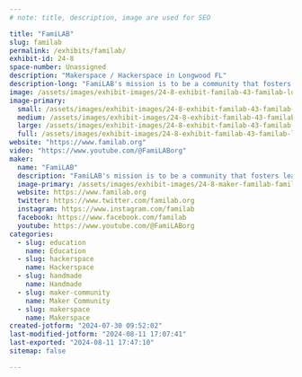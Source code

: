 ```yaml
---
# note: title, description, image are used for SEO

title: "FamiLAB"
slug: familab
permalink: /exhibits/familab/
exhibit-id: 24-8
space-number: Unassigned
description: "Makerspace / Hackerspace in Longwood FL"
description-long: "FamiLAB's mission is to be a community that fosters learning and creativity through hands-on projects, collaboration, and the sharing of skills & tools to improve ourselves and enrich the world around us. We’re a member-run community that provides space, tools, and fun for creative technical learning and projects. If you are looking for a great place to meet like-minded people, learn, collaborate, and have access to great tools, FamiLAB is the place for you! "
image: /assets/images/exhibit-images/24-8-exhibit-familab-43-familab-logo-677-large.gif
image-primary: 
  small: /assets/images/exhibit-images/24-8-exhibit-familab-43-familab-logo-677-small.gif
  medium: /assets/images/exhibit-images/24-8-exhibit-familab-43-familab-logo-677-medium.gif
  large: /assets/images/exhibit-images/24-8-exhibit-familab-43-familab-logo-677-large.gif
  full: /assets/images/exhibit-images/24-8-exhibit-familab-43-familab-logo-677-full.gif
website: "https://www.familab.org"
video: "https://www.youtube.com/@FamiLABorg"
maker: 
  name: "FamiLAB"
  description: "FamiLAB's mission is to be a community that fosters learning and creativity through hands-on projects, collaboration, and the sharing of skills & tools to improve ourselves and enrich the world around us. We’re a member-run community that provides space, tools, and fun for creative technical learning and projects."
  image-primary: /assets/images/exhibit-images/24-8-maker-familab-familab-logo-medium.gif
  website: https://www.familab.org
  twitter: https://www.twitter.com/familab.org
  instagram: https://www.instagram.com/familab
  facebook: https://www.facebook.com/familab
  youtube: https://www.youtube.com/@FamiLABorg
categories: 
  - slug: education
    name: Education
  - slug: hackerspace
    name: Hackerspace
  - slug: handmade
    name: Handmade
  - slug: maker-community
    name: Maker Community
  - slug: makerspace
    name: Makerspace
created-jotform: "2024-07-30 09:52:02"
last-modified-jotform: "2024-08-11 17:07:41"
last-exported: "2024-08-11 17:47:10"
sitemap: false

---
```

